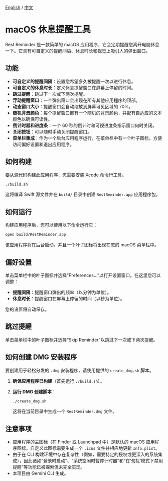 [English](./README.md) / [中文](./README_ZH.md)

# macOS 休息提醒工具

Rest Reminder 是一款简单的 macOS 应用程序，它会定期提醒您离开电脑休息一下。它具有可自定义的提醒间隔、休息时长和视觉上吸引人的弹出窗口。

## 功能

- **可自定义的提醒间隔**：设置您希望多久被提醒一次以进行休息。
- **可自定义的休息时长**：定义休息提醒窗口在屏幕上停留的时间。
- **跳过提醒**：跳过下一次或下两次提醒。
- **浮动提醒窗口**：一个弹出窗口会出现在所有其他应用程序的顶部。
- **动态窗口大小**：提醒窗口会自动缩放到屏幕可见区域的 70%。
- **随机背景颜色**：每个提醒窗口都有一个随机的背景颜色，并配有自适应的文本颜色以确保可读性。
- **倒计时器和进度条**：一个 60 秒的倒计时和可视进度条指示窗口何时关闭。
- **关闭按钮**：可以随时手动关闭提醒窗口。
- **菜单栏集成**：作为一个后台应用程序运行，在菜单栏中有一个叶子图标，方便访问偏好设置和退出应用程序。

## 如何构建

要从源代码构建此应用程序，您需要安装 Xcode 命令行工具。

```bash
./build.sh
```

这将编译 Swift 源文件并在 `build/` 目录中创建 `RestReminder.app` 应用程序包。

## 如何运行

构建应用程序后，您可以使用以下命令运行它：

```bash
open build/RestReminder.app
```

该应用程序将在后台启动，并且一个叶子图标将出现在您的 macOS 菜单栏中。

## 偏好设置

单击菜单栏中的叶子图标并选择“Preferences...”以打开设置窗口。在这里您可以调整：

- **提醒间隔**：提醒窗口弹出的频率（以分钟为单位）。
- **休息时长**：提醒窗口在屏幕上停留的时间（以秒为单位）。

您的设置将自动保存。

## 跳过提醒

单击菜单栏中的叶子图标并选择“Skip Reminder”以跳过下一次或下两次提醒。

## 如何创建 DMG 安装程序

要创建用于轻松分发的 `.dmg` 安装程序，请使用提供的 `create_dmg.sh` 脚本。

1. **确保应用程序已构建**（首先运行 `./build.sh`）。

2. **运行 DMG 创建脚本**：
   ```bash
   ./create_dmg.sh
   ```
   这将在当前目录中生成一个 `RestReminder.dmg` 文件。

## 注意事项

- 应用程序的主图标（在 Finder 或 Launchpad 中）是默认的 macOS 应用程序图标。自定义此图标需要生成一个 `.icns` 文件并相应地更新 `Info.plist`。
- 由于在 CLI 构建环境中存在复杂性（例如，需要特定的授权或更深入的系统集成），因此诸如“登录时启动”、“系统空闲时暂停计时器”和“在‘勿扰’模式下禁用提醒”等功能已被探索但未完全实现。
- 本项目由 Gemini CLI 生成。
